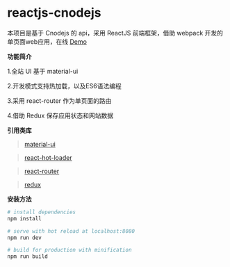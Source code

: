 # reactjs-cnodejs
本项目是基于 Cnodejs 的 api，采用 ReactJS 前端框架，借助 webpack 开发的单页面web应用，在线 [Demo](http://reactjs.luckybird.me)

**功能简介**

1.全站 UI 基于 material-ui 

2.开发模式支持热加载，以及ES6语法编程

3.采用 react-router 作为单页面的路由

4.借助 Redux 保存应用状态和网站数据



**引用类库**

> [material-ui](https://github.com/callemall/material-ui)

> [react-hot-loader](https://github.com/gaearon/react-hot-loader)

> [react-router](https://github.com/ReactTraining/react-router)

> [redux](https://github.com/reactjs/redux)



**安装方法**

``` bash
# install dependencies
npm install

# serve with hot reload at localhost:8080
npm run dev

# build for production with minification
npm run build



